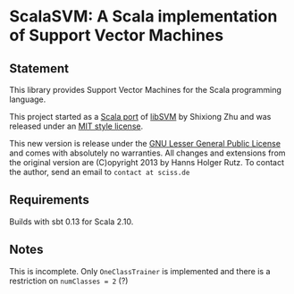 # ScalaSVM: A Scala implementation of Support Vector Machines

## Statement

This library provides Support Vector Machines for the Scala programming language.

This project started as a [Scala port](https://github.com/zsxwing/scala-svm) of [libSVM](http://www.csie.ntu.edu.tw/~cjlin/libsvm) by Shixiong Zhu and was released under an [MIT style license](https://raw.github.com/zsxwing/scala-svm/master/LICENSE).

This new version is release under the [GNU Lesser General Public License](http://www.gnu.org/licenses/lgpl-2.1.txt) and comes with absolutely no warranties. All changes and extensions from the original version are (C)opyright 2013 by Hanns Holger Rutz. To contact the author, send an email to `contact at sciss.de`

## Requirements

Builds with sbt 0.13 for Scala 2.10.

## Notes

This is incomplete. Only `OneClassTrainer` is implemented and there is a restriction on `numClasses = 2` (?)
